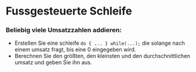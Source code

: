 ﻿# Fussgesteuerte Schleife
### Beliebig viele Umsatzzahlen addieren:
- Erstellen Sie eine schleife ``` do { ... } while(...); ``` die solange nach einem umsatz fragt, bis eine 0 eingegeben wird.
- Berechnen Sie den größten, den kleinsten und den durchschnittlichen umsatz und geben Sie ihn aus.

